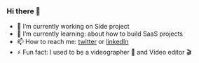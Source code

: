 ### Hi there 👋


- 🔭 I’m currently working on Side project
- 🌱 I’m currently learning: about how to build SaaS projects
- 📫 How to reach me: [twitter](https://twitter.com/moosashah) or [linkedIn](https://www.linkedin.com/in/moosashah/)
- ⚡ Fun fact: I used to be a videographer 🎥 and Video editor 🎬
